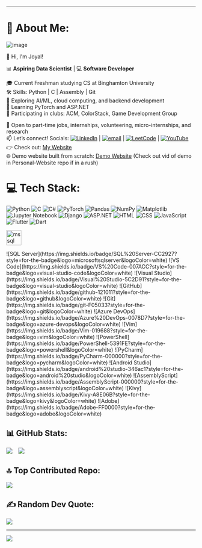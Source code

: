 ***
# 💫 About Me:
![image](https://github.com/user-attachments/assets/dc13aa4e-1c91-49a6-956c-613c4ca4aaff)


👋 Hi, I'm Joyal! 

📊 **Aspiring Data Scientist** | 💻 **Software Developer** 

🎓 Current Freshman studying CS at Binghamton University <br> 
🛠️ Skills: Python | C | Assembly | Git <br>
🤖 Exploring AI/ML, cloud computing, and backend development <br> 
🧠 Learning PyTorch and ASP.NET <br>
👥 Participating in clubs: ACM, ColorStack, Game Development Group 

💼 Open to part-time jobs, internships, volunteering, micro-internships, and research <br> 
📫 Let’s connect! Socials: [![LinkedIn](https://img.shields.io/badge/LinkedIn-%230077B5.svg?logo=linkedin&logoColor=white)](https://www.linkedin.com/in/joyalpaul/) | [![email](https://img.shields.io/badge/Email-D14836?logo=gmail&logoColor=white)](mailto:joyalmathewpaul@gmail.com) | [![LeetCode](https://img.shields.io/badge/LeetCode-FFA116?logo=leetcode&logoColor=black)](https://leetcode.com/u/JoyalMPaul/) | [![YouTube](https://img.shields.io/badge/YouTube-FF0000?logo=youtube&logoColor=white)](https://www.youtube.com/@JoyalPaul-28) <br>
👉 Check out: [My Website](https://joyalmathewpaul.wixsite.com/joyalpaul) <br>
🌐 Demo website built from scratch: [Demo Website](https://joyal-paul.onrender.com) (Check out vid of demo in Personal-Website repo if in a rush)

# 💻 Tech Stack: 
![Python](https://img.shields.io/badge/python-3670A0?style=for-the-badge&logo=python&logoColor=ffdd54)
![C](https://img.shields.io/badge/c-00599C?style=for-the-badge&logo=c&logoColor=white)
![C#](https://img.shields.io/badge/C%23-239120?style=for-the-badge&logo=c-sharp&logoColor=white)
![PyTorch](https://img.shields.io/badge/PyTorch-%23EE4C2C.svg?style=for-the-badge&logo=PyTorch&logoColor=white)
![Pandas](https://img.shields.io/badge/pandas-150458?style=for-the-badge&logo=pandas&logoColor=white)
![NumPy](https://img.shields.io/badge/numpy-013243?style=for-the-badge&logo=numpy&logoColor=white)
![Matplotlib](https://img.shields.io/badge/Matplotlib-ffffff?style=for-the-badge&logo=Matplotlib&logoColor=black)
![Jupyter Notebook](https://img.shields.io/badge/jupyter-%23FA0F00.svg?style=for-the-badge&logo=jupyter&logoColor=white)
![Django](https://img.shields.io/badge/django-092E20?style=for-the-badge&logo=django&logoColor=white)
![ASP.NET](https://img.shields.io/badge/ASP.NET-512BD4?style=for-the-badge&logo=.net&logoColor=white)
![HTML](https://img.shields.io/badge/html-E34F26?style=for-the-badge&logo=html5&logoColor=ffffff)
![CSS](https://img.shields.io/badge/css-1572B6?style=for-the-badge&logo=css3&logoColor=ffffff)
![JavaScript](https://img.shields.io/badge/javascript-F7DF1E?style=for-the-badge&logo=javascript&logoColor=000000)
![Flutter](https://img.shields.io/badge/Flutter-02569B?style=for-the-badge&logo=flutter&logoColor=white)
![Dart](https://img.shields.io/badge/dart-%230175C2.svg?style=for-the-badge&logo=dart&logoColor=white)
<p align="left"> <a href="https://www.microsoft.com/en-us/sql-server" target="_blank" rel="noreferrer"> <img src="https://www.svgrepo.com/show/303229/microsoft-sql-server-logo.svg" alt="mssql" width="40" height="40"/> </a> </p>
![SQL Server](https://img.shields.io/badge/SQL%20Server-CC2927?style=for-the-badge&logo=microsoftsqlserver&logoColor=white)
![VS Code](https://img.shields.io/badge/VS%20Code-007ACC?style=for-the-badge&logo=visual-studio-code&logoColor=white)
![Visual Studio](https://img.shields.io/badge/Visual%20Studio-5C2D91?style=for-the-badge&logo=visual-studio&logoColor=white)
![GitHub](https://img.shields.io/badge/github-121011?style=for-the-badge&logo=github&logoColor=white)
![Git](https://img.shields.io/badge/git-F05033?style=for-the-badge&logo=git&logoColor=white)
![Azure DevOps](https://img.shields.io/badge/Azure%20DevOps-0078D7?style=for-the-badge&logo=azure-devops&logoColor=white)
![Vim](https://img.shields.io/badge/Vim-019688?style=for-the-badge&logo=vim&logoColor=white)
![PowerShell](https://img.shields.io/badge/PowerShell-5391FE?style=for-the-badge&logo=powershell&logoColor=white)
![PyCharm](https://img.shields.io/badge/PyCharm-000000?style=for-the-badge&logo=pycharm&logoColor=white)
![Android Studio](https://img.shields.io/badge/android%20studio-346ac1?style=for-the-badge&logo=android%20studio&logoColor=white)
![AssemblyScript](https://img.shields.io/badge/AssemblyScript-000000?style=for-the-badge&logo=assemblyscript&logoColor=white)
![Kivy](https://img.shields.io/badge/Kivy-A8E06B?style=for-the-badge&logo=kivy&logoColor=white)
![Adobe](https://img.shields.io/badge/Adobe-FF0000?style=for-the-badge&logo=adobe&logoColor=white)




## 📊 GitHub Stats:
![](https://nirzak-streak-stats.vercel.app/?user=JoyalMPaul&theme=dark&hide_border=false)&nbsp;&nbsp;&nbsp;&nbsp;![](https://github-readme-stats.vercel.app/api/top-langs/?username=JoyalMPaul&theme=dark&hide_border=false&include_all_commits=false&count_private=false&layout=compact)


## 🔝 Top Contributed Repo:
![](https://github-contributor-stats.vercel.app/api?username=JoyalMPaul&limit=5&theme=dark&combine_all_yearly_contributions=true)

## ✍️ Random Dev Quote:
![](https://quotes-github-readme.vercel.app/api?type=horizontal&theme=radical) 

---
[![](https://visitcount.itsvg.in/api?id=JoyalMPaul&icon=0&color=0)](https://visitcount.itsvg.in)

<!-- Proudly created with GPRM ( https://gprm.itsvg.in ) -->
